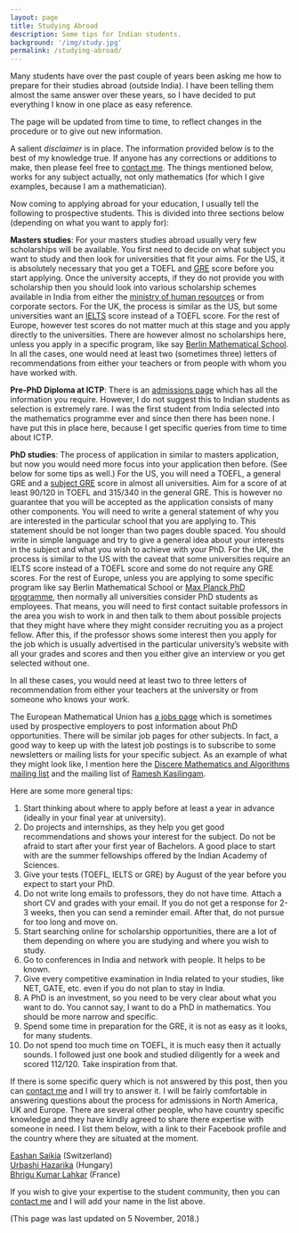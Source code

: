 ```yaml
---
layout: page
title: Studying Abroad
description: Some tips for Indian students.
background: '/img/study.jpg'
permalink: /studying-abroad/
---
```


Many students have over the past couple of years been asking me how to prepare for their studies abroad (outside India). I have been telling them almost the same answer over these years, so I have decided to put everything I know in one place as easy reference.

The page will be updated from time to time, to reflect changes in the procedure or to give out new information.

A salient *disclaimer* is in place. The information provided below is to the best of my knowledge true. If anyone has any corrections or additions to make, then please feel free to [contact me](/contact/). The things mentioned below, works for any subject actually, not only mathematics (for which I give examples, because I am a mathematician).

Now coming to applying abroad for your education, I usually tell the following to prospective students. This is divided into three sections below (depending on what you want to apply for):

**Masters studies**: For your masters studies abroad usually very few scholarships will be available. You first need to decide on what subject you want to study and then look for universities that fit your aims. For the US, it is absolutely necessary that you get a TOEFL and [GRE](https://www.ets.org/gre) score before you start applying. Once the university accepts, if they do not provide you with scholarship then you should look into various scholarship schemes available in India from either the [ministry of human resources](http://mhrd.gov.in/scholarships) or from corporate sectors. For the UK, the process is similar as the US, but some universities want an [IELTS](https://www.ielts.org/) score instead of a TOEFL score. For the rest of Europe, however test scores do not matter much at this stage and you apply directly to the universities. There are however almost no scholarships here, unless you apply in a specific program, like say [Berlin Mathematical School](https://www.math-berlin.de/). In all the cases, one would need at least two (sometimes three) letters of recommendations from either your teachers or from people with whom you have worked with.

**Pre-PhD Diploma at ICTP**: There is an [admissions page](https://diploma.ictp.it/application-and-admission.aspx) which has all the information you require. However, I do not suggest this to Indian students as selection is extremely rare. I was the first student from India selected into the mathematics programme ever and since then there has been none. I have put this in place here, because I get specific queries from time to time about ICTP.

**PhD studies**: The process of application in similar to masters application, but now you would need more focus into your application then before. (See below for some tips as well.) For the US, you will need a TOEFL, a general GRE and a [subject GRE](https://www.ets.org/gre/subject/about) score in almost all universities. Aim for a score of at least 90/120 in TOEFL and 315/340 in the general GRE. This is however no guarantee that you will be accepted as the application consists of many other components. You will need to write a general statement of why you are interested in the particular school that you are applying to. This statement should be not longer than two pages double spaced. You should write in simple language and try to give a general idea about your interests in the subject and what you wish to achieve with your PhD. For the UK, the process is similar to the US with the caveat that some universities require an IELTS score instead of a TOEFL score and some do not require any GRE scores. For the rest of Europe, unless you are applying to some specific program like say Berlin Mathematical School or [Max Planck PhD programme](https://www.mpg.de/en/imprs), then normally all universities consider PhD students as employees. That means, you will need to first contact suitable professors in the area you wish to work in and then talk to them about possible projects that they might have where they might consider recruiting you as a project fellow. After this, if the professor shows some interest then you apply for the job which is usually advertised in the particular university’s website with all your grades and scores and then you either give an interview or you get selected without one.

In all these cases, you would need at least two to three letters of recommendation from either your teachers at the university or from someone who knows your work.

The European Mathematical Union has [a jobs page](http://euro-math-soc.eu/jobs) which is sometimes used by prospective employers to post information about PhD opportunities. There will be similar job pages for other subjects. In fact, a good way to keep up with the latest job postings is to subscribe to some newsletters or mailing lists for your specific subject. As an example of what they might look like, I mention here the [Discere Mathematics and Algorithms mailing list](http://www.zaik.uni-koeln.de/AFS/publications/dmanet/) and the mailing list of [Ramesh Kasilingam](https://sites.google.com/site/rkasilingamiitb/https-sites-1).

Here are some more general tips:

1. Start thinking about where to apply before at least a year in advance (ideally in your final year at university).
2. Do projects and internships, as they help you get good recommendations and shows your interest for the subject. Do not be afraid to start after your first year of Bachelors. A good place to start with are the summer fellowships offered by the Indian Academy of Sciences.
3. Give your tests (TOEFL, IELTS or GRE) by August of the year before you expect to start your PhD.
4. Do not write long emails to professors, they do not have time. Attach a short CV and grades with your email. If you do not get a response for 2-3 weeks, then you can send a reminder email. After that, do not pursue for too long and move on.
5. Start searching online for scholarship opportunities, there are a lot of them depending on where you are studying and where you wish to study.
6. Go to conferences in India and network with people. It helps to be known.
7. Give every competitive examination in India related to your studies, like NET, GATE, etc. even if you do not plan to stay in India.
8. A PhD is an investment, so you need to be very clear about what you want to do. You cannot say, I want to do a PhD in mathematics. You should be more narrow and specific.
9. Spend some time in preparation for the GRE, it is not as easy as it looks, for many students.
10. Do not spend too much time on TOEFL, it is much easy then it actually sounds. I followed just one book and studied diligently for a week and scored 112/120. Take inspiration from that.

If there is some specific query which is not answered by this post, then you can [contact me](/contact) and I will try to answer it. I will be fairly comfortable in answering questions about the process for admissions in North America, UK and Europe. There are several other people, who have country specific knowledge and they have kindly agreed to share there expertise with someone in need. I list them below, with a link to their Facebook profile and the country where they are situated at the moment.

[Eashan Saikia](https://www.facebook.com/eashan.saikia) (Switzerland)  
[Urbashi Hazarika](https://www.facebook.com/urbashi.hazarika) (Hungary)  
[Bhrigu Kumar Lahkar](https://www.facebook.com/lahkar.bhrigukumar) (France)  

If you wish to give your expertise to the student community, then you can [contact me](/contact) and I will add your name in the list above.

(This page was last updated on 5 November, 2018.)
